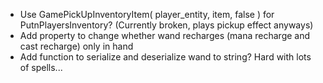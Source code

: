 - Use GamePickUpInventoryItem( player_entity, item, false ) for PutnPlayersInventory? (Currently broken, plays pickup effect anyways)
- Add property to change whether wand recharges (mana recharge and cast recharge) only in hand
- Add function to serialize and deserialize wand to string? Hard with lots of spells...
